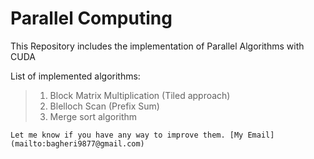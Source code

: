 # Parallel Computing
This Repository includes the implementation of Parallel Algorithms with CUDA 

List of implemented algorithms:
> 1. Block Matrix Multiplication (Tiled approach)
> 2. Blelloch Scan (Prefix Sum)
> 3. Merge sort algorithm

```
Let me know if you have any way to improve them. [My Email](mailto:bagheri9877@gmail.com)
```
